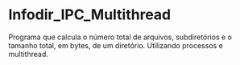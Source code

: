 # Infodir_IPC_Multithread
Programa que calcula o número total de arquivos, subdiretórios e o tamanho total, em bytes, de um diretório. Utilizando processos e multithread.
